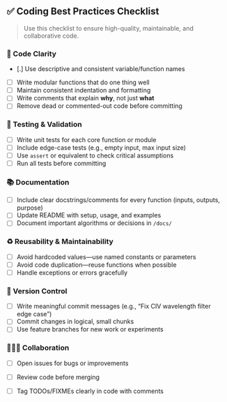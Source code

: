 ## ✅ Coding Best Practices Checklist

> Use this checklist to ensure high-quality, maintainable, and collaborative code.

### 🧠 Code Clarity
- [.] Use descriptive and consistent variable/function names
- [ ] Write modular functions that do one thing well
- [ ] Maintain consistent indentation and formatting
- [ ] Write comments that explain **why**, not just **what**
- [ ] Remove dead or commented-out code before committing

### 🧪 Testing & Validation
- [ ] Write unit tests for each core function or module
- [ ] Include edge-case tests (e.g., empty input, max input size)
- [ ] Use `assert` or equivalent to check critical assumptions
- [ ] Run all tests before committing

### 📚 Documentation
- [ ] Include clear docstrings/comments for every function (inputs, outputs, purpose)
- [ ] Update README with setup, usage, and examples
- [ ] Document important algorithms or decisions in `/docs/`

### ♻️ Reusability & Maintainability
- [ ] Avoid hardcoded values—use named constants or parameters
- [ ] Avoid code duplication—reuse functions when possible
- [ ] Handle exceptions or errors gracefully

### 🧰 Version Control
- [ ] Write meaningful commit messages (e.g., “Fix CIV wavelength filter edge case”)
- [ ] Commit changes in logical, small chunks
- [ ] Use feature branches for new work or experiments

### 🧑‍🤝‍🧑 Collaboration
- [ ] Open issues for bugs or improvements
- [ ] Review code before merging
- [ ] Tag TODOs/FIXMEs clearly in code with comments

